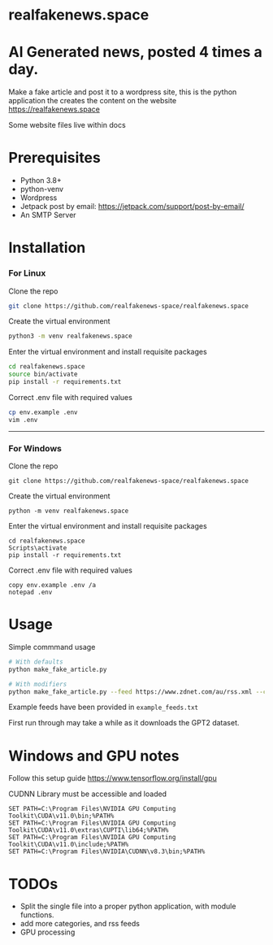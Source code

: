 # realfakenews.space
# AI Generated news, posted 4 times a day.

Make a fake article and post it to a wordpress site, this is the python application the creates the content on the website https://realfakenews.space

Some website files live within docs

# Prerequisites

- Python 3.8+
- python-venv
- Wordpress
- Jetpack post by email: https://jetpack.com/support/post-by-email/
- An SMTP Server

# Installation
### For Linux
Clone the repo

```bash
git clone https://github.com/realfakenews-space/realfakenews.space
```

Create the virtual environment
```bash
python3 -m venv realfakenews.space
```

Enter the virtual environment and install requisite packages
```bash
cd realfakenews.space
source bin/activate 
pip install -r requirements.txt
```

Correct .env file with required values
```bash
cp env.example .env
vim .env
```

------

### For Windows
Clone the repo
```batch
git clone https://github.com/realfakenews-space/realfakenews.space
```

Create the virtual environment
```batch
python -m venv realfakenews.space
```

Enter the virtual environment and install requisite packages
```batch
cd realfakenews.space
Scripts\activate 
pip install -r requirements.txt
```

Correct .env file with required values
```batch
copy env.example .env /a
notepad .env 
```

# Usage
Simple commmand usage

```bash
# With defaults
python make_fake_article.py

# With modifiers
python make_fake_article.py --feed https://www.zdnet.com/au/rss.xml --category Technology
```

Example feeds have been provided in `example_feeds.txt`

First run through may take a while as it downloads the GPT2 dataset.

# Windows and GPU notes

Follow this setup guide
https://www.tensorflow.org/install/gpu

CUDNN Library must be accessible and loaded 
```batch
SET PATH=C:\Program Files\NVIDIA GPU Computing Toolkit\CUDA\v11.0\bin;%PATH%
SET PATH=C:\Program Files\NVIDIA GPU Computing Toolkit\CUDA\v11.0\extras\CUPTI\lib64;%PATH%
SET PATH=C:\Program Files\NVIDIA GPU Computing Toolkit\CUDA\v11.0\include;%PATH%
SET PATH=C:\Program Files\NVIDIA\CUDNN\v8.3\bin;%PATH%
```

# TODOs

- Split the single file into a proper python application, with module functions.
- add more categories, and rss feeds
- GPU processing
